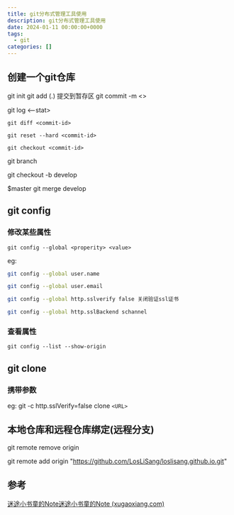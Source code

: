 ```yaml
---
title: git分布式管理工具使用
description: git分布式管理工具使用
date: 2024-01-11 00:00:00+0000
tags:
  - git
categories: []
---
```

## 创建一个git仓库

git init
git add (.)  提交到暂存区
git commit -m <> 

git log <--stat>

`git diff <commit-id>`

`git reset --hard <commit-id>`

`git checkout <commit-id>`

git branch

git checkout -b develop

$master git merge develop

## git config
### 修改某些属性

`git config --global <properity> <value>`

eg:

```sh
git config --global user.name

git config --global user.email

git config --global http.sslverify false 关闭验证ssl证书

git config --global http.sslBackend schannel 
```

### 查看属性
`git config --list --show-origin`

## git clone
### 携带参数
eg:
git -c http.sslVerify=false clone `<URL>`


## 本地仓库和远程仓库绑定(远程分支)

git remote remove origin

git remote add origin "https://github.com/LosLiSang/loslisang.github.io.git"


## 参考

[迷途小书童的Note迷途小书童的Note (xugaoxiang.com)](https://xugaoxiang.com/2021/03/17/git-clone-ssl-certificate-problem-unable-to-get-local-issuer-certificate/)